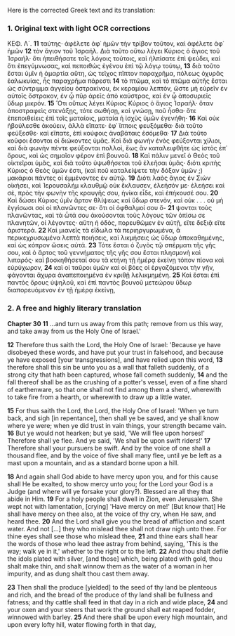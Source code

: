 Here is the corrected Greek text and its translation:

### 1. Original text with light OCR corrections

ΚΕΦ. Λ´.
**11** ταύτης· ἀφέλετε ἀφ᾿ ἡμῶν τὴν τρίβον τοῦτον, καὶ ἀφέλετε ἀφ᾿ ἡμῶν
**12** τὸν ἅγιον τοῦ Ἰσραήλ. Διὰ τοῦτο οὕτω λέγει Κύριος ὁ ἅγιος τοῦ Ἰσραήλ· ὅτι ἠπειθήσατε τοῖς λόγοις τούτοις, καὶ ἠλπίσατε ἐπὶ ψεύδει, καὶ ὅτι ἐπεγύμνωσας, καὶ πεποιθὼς ἐγένου ἐπὶ τῷ λόγῳ τούτῳ,
**13** διὰ τοῦτο ἔσται ὑμῖν ἡ ἁμαρτία αὕτη, ὡς τεῖχος πῖπτον παραχρῆμα, πόλεως ὀχυρᾶς ἑαλωκυίας, ἧς παραχρῆμα πάρεστι
**14** τὸ πτῶμα, καὶ τὸ πτῶμα αὐτῆς ἔσται ὡς σύντριμμα ἀγγείου ὀστρακίνου, ἐκ κεραμίου λεπτὸν, ὥστε μὴ εὑρεῖν ἐν αὐτοῖς ὄστρακον, ἐν ᾧ πῦρ ἀρεῖς ἀπὸ καύστρας, καὶ ἐν ᾧ ἀποσυριεῖς ὕδωρ μικρόν.
**15** Ὅτι οὕτως λέγει Κύριος Κύριος ὁ ἅγιος Ἰσραήλ· ὅταν ἀποστραφεὶς στενάξῃς, τότε σωθήσῃ, καὶ γνώσῃ, ποῦ ἦσθα· ὅτε ἐπεποιθείεις ἐπὶ τοῖς ματαίοις, ματαία ἡ ἰσχὺς ὑμῶν ἐγενήθη·
**16** Καὶ οὐκ ἠβούλεσθε ἀκούειν, ἀλλὰ εἴπατε· ἐφ᾿ ἵπποις φευξόμεθα· διὰ τοῦτο φεύξεσθε· καὶ εἴπατε, ἐπὶ κούφοις ἀναβάταις ἐσόμεθα·
**17** Διὰ τοῦτο κοῦφοι ἔσονται οἱ διώκοντες ὑμᾶς. Καὶ διὰ φωνὴν ἑνὸς φεύξονται χίλιοι, καὶ διὰ φωνὴν πέντε φεύξονται πολλοὶ, ἕως ἂν καταλειφθῆτε ὡς ἱστὸς ἐπ᾿ ὄρους, καὶ ὡς σημαῖον φέρον ἐπὶ βουνοῦ.
**18** Καὶ πάλιν μενεῖ ὁ Θεὸς τοῦ οἰκτεῖραι ὑμᾶς, καὶ διὰ τοῦτο ὑψωθήσεται τοῦ ἐλεῆσαι ὑμᾶς· διότι κριτὴς Κύριος ὁ Θεὸς ὑμῶν ἐστι, (καὶ ποῦ καταλείψετε τὴν δόξαν ὑμῶν ;) μακάριοι πάντες οἱ ἐμμένοντες ἐν αὐτῷ.
**19** Διότι λαὸς ἅγιος ἐν Σιὼν οἰκήσει, καὶ Ἰερουσαλήμ κλαυθμῷ οὐκ ἔκλαυσεν, ἐλεήσόν με· ἐλεήσει καὶ σὲ, πρὸς τὴν φωνὴν τῆς κραυγῆς σου, ἡνίκα εἶδε, καὶ ἐπήκουσέ σου.
**20** Καὶ δώσει Κύριος ὑμῖν ἄρτον θλίψεως καὶ ὕδωρ στενὸν, καὶ οὐκ . . . οὐ μὴ ἐγγίσωσι σοὶ οἱ πλανῶντες σε· ὅτι οἱ ὀφθαλμοί σου ὄ-
**21** ψονται τοὺς πλανῶντας, καὶ τὰ ὦτά σου ἀκούσονται τοὺς λόγους τῶν ὀπίσω σε πλανητῶν, οἱ λέγοντες· αὕτη ἡ ὁδὸς, πορευθῶμεν ἐν αὐτῇ, εἴτε δεξιᾷ εἴτε ἀριστερά.
**22** Καὶ μιανεῖς τὰ εἴδωλα τὰ περιηργυρωμένα, ἃ περικεχρυσωμένα λεπτὰ ποιήσεις, καὶ λικμήσεις ὡς ὕδωρ ἀποκαθημένης, καὶ ὡς κόπρον ὤσεις αὐτά.
**23** Τότε ἔσται ὁ ζυγὸς τῷ σπέρματι τῆς γῆς σου, καὶ ὁ ἄρτος τοῦ γεννήματος τῆς γῆς σου ἔσται πλησμονὴ καὶ λιπαρός· καὶ βοσκηθήσεταί σου τὰ κτήνη τῇ ἡμέρᾳ ἐκείνῃ τόπον πίονα καὶ εὐρύχωρον,
**24** καὶ οἱ ταῦροι ὑμῶν καὶ οἱ βόες οἱ ἐργαζόμενοι τὴν γῆν, φάγονται ἄχυρα ἀναπεποιημένα ἐν κριθῇ λελικμημένη.
**25** Καὶ ἔσται ἐπὶ παντὸς ὄρους ὑψηλοῦ, καὶ ἐπὶ παντὸς βουνοῦ μετεώρου ὕδωρ διαπορευόμενον ἐν τῇ ἡμέρᾳ ἐκείνῃ,

### 2. A free and highly literary translation

**Chapter 30**
**11** ...and turn us away from this path; remove from us this way, and take away from us the Holy One of Israel.'

**12** Therefore thus saith the Lord, the Holy One of Israel: 'Because ye have disobeyed these words, and have put your trust in falsehood, and because ye have exposed [your transgressions], and have relied upon this word,
**13** therefore shall this sin be unto you as a wall that falleth suddenly, of a strong city that hath been captured, whose fall cometh suddenly,
**14** and the fall thereof shall be as the crushing of a potter's vessel, even of a fine shard of earthenware, so that one shall not find among them a sherd, wherewith to take fire from a hearth, or wherewith to draw up a little water.

**15** For thus saith the Lord, the Lord, the Holy One of Israel: 'When ye turn back, and sigh [in repentance], then shall ye be saved, and ye shall know where ye were; when ye did trust in vain things, your strength became vain.
**16** But ye would not hearken; but ye said, 'We will flee upon horses!' Therefore shall ye flee. And ye said, 'We shall be upon swift riders!'
**17** Therefore shall your pursuers be swift. And by the voice of one shall a thousand flee, and by the voice of five shall many flee, until ye be left as a mast upon a mountain, and as a standard borne upon a hill.

**18** And again shall God abide to have mercy upon you, and for this cause shall He be exalted, to show mercy unto you; for the Lord your God is a Judge (and where will ye forsake your glory?). Blessed are all they that abide in Him.
**19** For a holy people shall dwell in Zion, even Jerusalem. She wept not with lamentation, [crying] 'Have mercy on me!' [But know that] He shall have mercy on thee also, at the voice of thy cry, when He saw, and heard thee.
**20** And the Lord shall give you the bread of affliction and scant water. And not [...] they who mislead thee shall not draw nigh unto thee. For thine eyes shall see those who mislead thee,
**21** and thine ears shall hear the words of those who lead thee astray from behind, saying, 'This is the way; walk ye in it,' whether to the right or to the left.
**22** And thou shalt defile the idols plated with silver, [and those] which, being plated with gold, thou shalt make thin, and shalt winnow them as the water of a woman in her impurity, and as dung shalt thou cast them away.

**23** Then shall the produce [yielded] to the seed of thy land be plenteous and rich, and the bread of the produce of thy land shall be fullness and fatness; and thy cattle shall feed in that day in a rich and wide place,
**24** and your oxen and your steers that work the ground shall eat reaped fodder, winnowed with barley.
**25** And there shall be upon every high mountain, and upon every lofty hill, water flowing forth in that day,